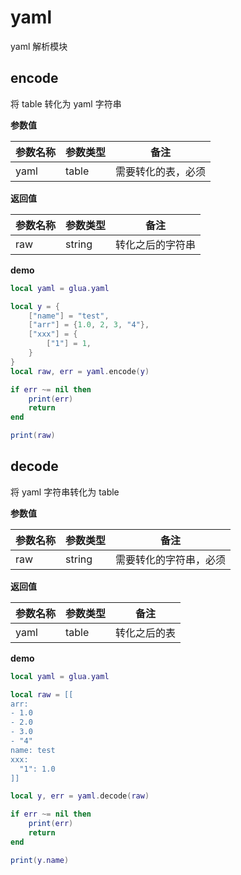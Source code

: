 # yaml

yaml 解析模块

## encode

将 table 转化为 yaml 字符串

**参数值**

| 参数名称 | 参数类型 | 备注               |
| -------- | -------- | ------------------ |
| yaml     | table    | 需要转化的表，必须 |

**返回值**

| 参数名称 | 参数类型 | 备注             |
| -------- | -------- | ---------------- |
| raw      | string   | 转化之后的字符串 |

**demo**

```lua
local yaml = glua.yaml

local y = {
    ["name"] = "test",
    ["arr"] = {1.0, 2, 3, "4"},
    ["xxx"] = {
        ["1"] = 1,
    }
}
local raw, err = yaml.encode(y)

if err ~= nil then
    print(err)
    return
end

print(raw)
```

## decode

将 yaml 字符串转化为 table

**参数值**

| 参数名称 | 参数类型 | 备注                   |
| -------- | -------- | ---------------------- |
| raw      | string   | 需要转化的字符串，必须 |

**返回值**

| 参数名称 | 参数类型 | 备注         |
| -------- | -------- | ------------ |
| yaml     | table    | 转化之后的表 |

**demo**

```lua
local yaml = glua.yaml

local raw = [[
arr:
- 1.0
- 2.0
- 3.0
- "4"
name: test
xxx:
  "1": 1.0
]]

local y, err = yaml.decode(raw)

if err ~= nil then
    print(err)
    return
end

print(y.name)
```

